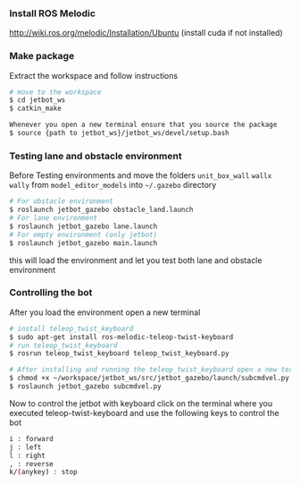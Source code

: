 ### Install ROS Melodic

http://wiki.ros.org/melodic/Installation/Ubuntu
(install cuda if not installed)

### Make package

Extract the workspace and follow instructions

```bash
# move to the workspace
$ cd jetbot_ws
$ catkin_make

Whenever you open a new terminal ensure that you source the package
$ source {path to jetbot_ws}/jetbot_ws/devel/setup.bash
```

### Testing lane and obstacle environment

Before Testing environments and move the folders `unit_box_wall` `wallx` `wally` from `model_editor_models` into  `~/.gazebo` directory

```bash
# For obstacle environment
$ roslaunch jetbot_gazebo obstacle_land.launch
# For lane environment
$ roslaunch jetbot_gazebo lane.launch
# For empty environment (only jetbot)
$ roslaunch jetbot_gazebo main.launch
```
this will load the environment and let you test both lane and obstacle environment


### Controlling the bot

After you load the environment open a new terminal 

```bash
# install teleop_twist_keyboard
$ sudo apt-get install ros-melodic-teleop-twist-keyboard
# run teleop_twist_keyboard
$ rosrun teleop_twist_keyboard teleop_twist_keyboard.py

# After installing and running the teleop_twist_keyboard open a new terminal and run a python teleoperation file
$ chmod +x ~/workspace/jetbot_ws/src/jetbot_gazebo/launch/subcmdvel.py
$ roslaunch jetbot_gazebo subcmdvel.py
```

Now to control the jetbot with keyboard click on the terminal where you executed teleop-twist-keyboard
and use the following keys to control the bot
```bash
i : forward
j : left
l : right
, : reverse
k/(anykey) : stop
```

